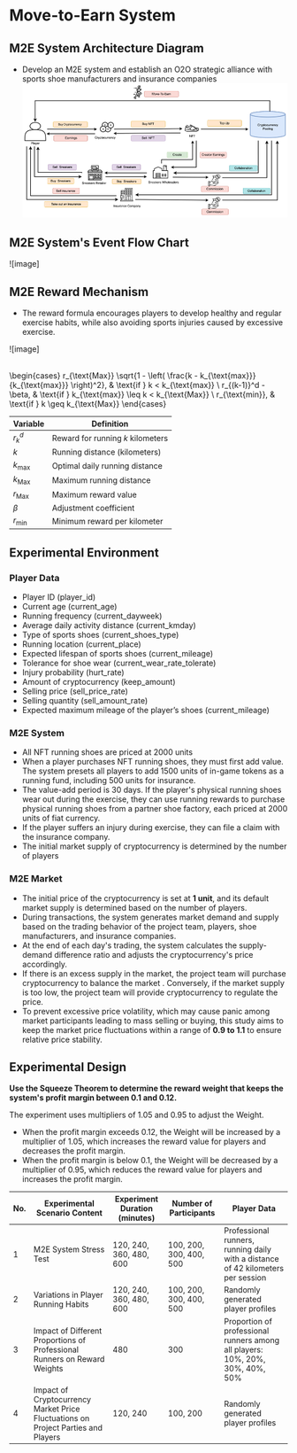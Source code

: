 # Move-to-Earn System

## M2E System Architecture Diagram
- Develop an M2E system and establish an O2O strategic alliance with sports shoe manufacturers and insurance companies
![image](系統架構圖.png)

## M2E System's Event Flow Chart
![image]

## M2E Reward Mechanism
- The reward formula encourages players to develop healthy and regular exercise habits, while also avoiding sports injuries caused by excessive exercise.

![image]



\
\begin{cases} 
r_{\text{Max}} \sqrt{1 - \left( \frac{k - k_{\text{max}}}{k_{\text{max}}} \right)^2}, & \text{if } k < k_{\text{max}} \\
r_{(k-1)}^d - \beta, & \text{if } k_{\text{max}} \leq k < k_{\text{Max}} \\
r_{\text{min}}, & \text{if } k \geq k_{\text{Max}}
\end{cases}

    
| Variable            | Definition                              |
|---------------------|-----------------------------------------|
| $r_k^d$             | Reward for running $k$ kilometers        |
| $k$                 | Running distance (kilometers)            |
| $k_{\text{max}}$    | Optimal daily running distance           |
| $k_{\text{Max}}$    | Maximum running distance                 |
| $r_{\text{Max}}$    | Maximum reward value                     |
| $\beta$             | Adjustment coefficient                   |
| $r_{\text{min}}$    | Minimum reward per kilometer             |



## Experimental Environment
### Player Data
- Player ID (player_id)
- Current age (current_age)
- Running frequency (current_dayweek)
- Average daily activity distance (current_kmday)
- Type of sports shoes (current_shoes_type)
- Running location (current_place)
- Expected lifespan of sports shoes (current_mileage)
- Tolerance for shoe wear (current_wear_rate_tolerate)
- Injury probability (hurt_rate)
- Amount of cryptocurrency (keep_amount)
- Selling price (sell_price_rate)
- Selling quantity (sell_amount_rate)
- Expected maximum mileage of the player’s shoes (current_mileage)

### M2E System
- All NFT running shoes are priced at 2000 units
- When a player purchases NFT running shoes, they must first add value. The system presets all players to add 1500 units of in-game tokens as a running fund, including 500 units for insurance. 
- The value-add period is 30 days. If the player's physical running shoes wear out during the exercise, they can use running rewards to purchase physical running shoes from a partner shoe factory, each priced at 2000 units of fiat currency. 
- If the player suffers an injury during exercise, they can file a claim with the insurance company.
- The initial market supply of cryptocurrency is determined by the number of players

### M2E Market
- The initial price of the cryptocurrency is set at **1 unit**, and its default market supply is determined based on the number of players.
- During transactions, the system generates market demand and supply based on the trading behavior of the project team, players, shoe manufacturers, and insurance companies.
- At the end of each day's trading, the system calculates the supply-demand difference ratio  and adjusts the cryptocurrency's price accordingly.
- If there is an excess supply in the market, the project team will purchase cryptocurrency to balance the market . Conversely, if the market supply is too low, the project team will provide cryptocurrency to regulate the price.
- To prevent excessive price volatility, which may cause panic among market participants leading to mass selling or buying, this study aims to keep the market price fluctuations within a range of **0.9 to 1.1** to ensure relative price stability.

## Experimental Design
**Use the Squeeze Theorem to determine the reward weight that keeps the system's profit margin between 0.1 and 0.12.**

The experiment uses multipliers of 1.05 and 0.95 to adjust the Weight.

- When the profit margin exceeds 0.12, the Weight will be increased by a multiplier of 1.05, which increases the reward value for players and decreases the profit margin.
- When the profit margin is below 0.1, the Weight will be decreased by a multiplier of 0.95, which reduces the reward value for players and increases the profit margin.

| No. | Experimental Scenario Content                          | Experiment Duration (minutes) | Number of Participants | Player Data                                                                                  |
|-----|--------------------------------------------------------|-------------------------------|------------------------|----------------------------------------------------------------------------------------------|
| 1   | M2E System Stress Test                                  | 120, 240, 360, 480, 600        | 100, 200, 300, 400, 500 | Professional runners, running daily with a distance of 42 kilometers per session              |
| 2   | Variations in Player Running Habits                     | 120, 240, 360, 480, 600        | 100, 200, 300, 400, 500 | Randomly generated player profiles                                                            |
| 3   | Impact of Different Proportions of Professional Runners on Reward Weights | 480                           | 300                    | Proportion of professional runners among all players: 10%, 20%, 30%, 40%, 50%                 |
| 4   | Impact of Cryptocurrency Market Price Fluctuations on Project Parties and Players | 120, 240                      | 100, 200               | Randomly generated player profiles                                                            |



